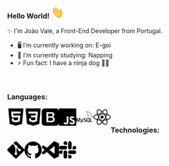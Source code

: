 ### Hello World! <img src="https://github.com/JoaoFilipeVale/JoaoFilipeVale/blob/main/Hi.gif?raw=true" width="30px">

✨ I'm João Vale, a Front-End Developer from Portugal.

- 🖥️ I’m currently working on: E-goi
- 🌱 I’m currently studying: Napping
- ⚡ Fun fact: I have a ninja dog 🐱‍👤

<br>

### Languages:
<img align="left" alt="HTML5" width="40px" src="https://raw.githubusercontent.com/JoaoFilipeVale/JoaoFilipeVale/17dbc3562c4944a7e39a6f14a34ec97cb912abc6/html5.svg">
<img align="left" alt="CSS3" width="40px" src="https://raw.githubusercontent.com/JoaoFilipeVale/JoaoFilipeVale/17dbc3562c4944a7e39a6f14a34ec97cb912abc6/css3.svg">
<img align="left" alt="Bootstrap" width="40px" src="https://raw.githubusercontent.com/JoaoFilipeVale/JoaoFilipeVale/17dbc3562c4944a7e39a6f14a34ec97cb912abc6/bootstrap.svg">
<img align="left" alt="JavaScript" width="40px" src="https://raw.githubusercontent.com/JoaoFilipeVale/JoaoFilipeVale/17dbc3562c4944a7e39a6f14a34ec97cb912abc6/javascript.svg">
<img align="left" alt="JQuery" width="40px" src="https://raw.githubusercontent.com/JoaoFilipeVale/JoaoFilipeVale/17dbc3562c4944a7e39a6f14a34ec97cb912abc6/mysql.svg">
<img align="left" alt="React" width="40px" src="https://raw.githubusercontent.com/JoaoFilipeVale/JoaoFilipeVale/17dbc3562c4944a7e39a6f14a34ec97cb912abc6/react.svg">

<br>

### Technologies:
<img align="left" alt="Git" width="40px" src="https://raw.githubusercontent.com/JoaoFilipeVale/JoaoFilipeVale/17dbc3562c4944a7e39a6f14a34ec97cb912abc6/git.svg">
<img align="left" alt="GitHub" width="40px" src="https://raw.githubusercontent.com/JoaoFilipeVale/JoaoFilipeVale/17dbc3562c4944a7e39a6f14a34ec97cb912abc6/github.svg">
<img align="left" alt="VSCode" width="40px" src="https://raw.githubusercontent.com/JoaoFilipeVale/JoaoFilipeVale/17dbc3562c4944a7e39a6f14a34ec97cb912abc6/visualstudiocode.svg">
<img align="left" alt="Slack" width="40px" src="https://raw.githubusercontent.com/JoaoFilipeVale/JoaoFilipeVale/17dbc3562c4944a7e39a6f14a34ec97cb912abc6/slack.svg">
